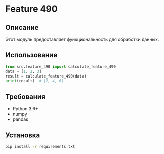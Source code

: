 # Feature 490
## Описание
Этот модуль предоставляет функциональность для обработки данных.
## Использование
```python
from src.feature_490 import calculate_feature_490
data = [1, 2, 3]
result = calculate_feature_490(data)
print(result)  # [2, 4, 6]
```
## Требования
- Python 3.6+
- numpy
- pandas
## Установка
```bash
pip install -r requirements.txt
```